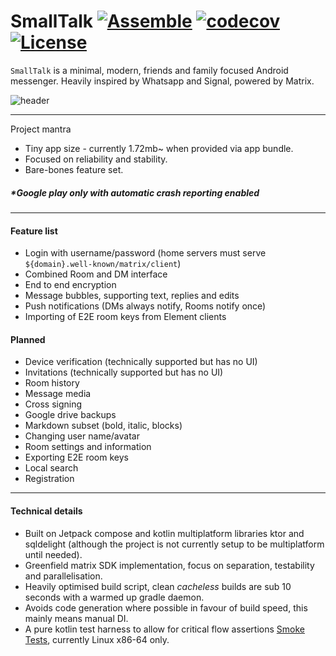 # SmallTalk [![Assemble](https://github.com/ouchadam/small-talk/actions/workflows/assemble.yml/badge.svg)](https://github.com/ouchadam/small-talk/actions/workflows/assemble.yml) [![codecov](https://codecov.io/gh/ouchadam/small-talk/branch/main/graph/badge.svg?token=ETFSLZ9FCI)](https://codecov.io/gh/ouchadam/small-talk) [![License](https://img.shields.io/badge/License-Apache_2.0-blue.svg)](https://opensource.org/licenses/Apache-2.0)

`SmallTalk` is a minimal, modern, friends and family focused Android messenger. Heavily inspired by Whatsapp and Signal, powered by Matrix.

![header](https://github.com/ouchadam/small-talk/blob/main/.github/readme/header.png?raw=true)

---

Project mantra
- Tiny app size - currently 1.72mb~ when provided via app bundle.
- Focused on reliability and stability.
- Bare-bones feature set.

##### _*Google play only with automatic crash reporting enabled_

---

#### Feature list

- Login with username/password (home servers must serve `${domain}.well-known/matrix/client`)
- Combined Room and DM interface
- End to end encryption
- Message bubbles, supporting text, replies and edits
- Push notifications (DMs always notify, Rooms notify once)
- Importing of E2E room keys from Element clients

#### Planned

- Device verification (technically supported but has no UI)
- Invitations (technically supported but has no UI)
- Room history
- Message media
- Cross signing
- Google drive backups
- Markdown subset (bold, italic, blocks)
- Changing user name/avatar
- Room settings and information
- Exporting E2E room keys
- Local search
- Registration

--- 

#### Technical details

- Built on Jetpack compose and kotlin multiplatform libraries ktor and sqldelight (although the project is not currently setup to be multiplatform until needed).
- Greenfield matrix SDK implementation, focus on separation, testability and parallelisation.
- Heavily optimised build script, clean _cacheless_ builds are sub 10 seconds with a warmed up gradle daemon.
- Avoids code generation where possible in favour of build speed, this mainly means manual DI.
- A pure kotlin test harness to allow for critical flow assertions [Smoke Tests](https://github.com/ouchadam/small-talk/blob/main/test-harness/src/test/kotlin/SmokeTest.kt), currently Linux x86-64 only. 
